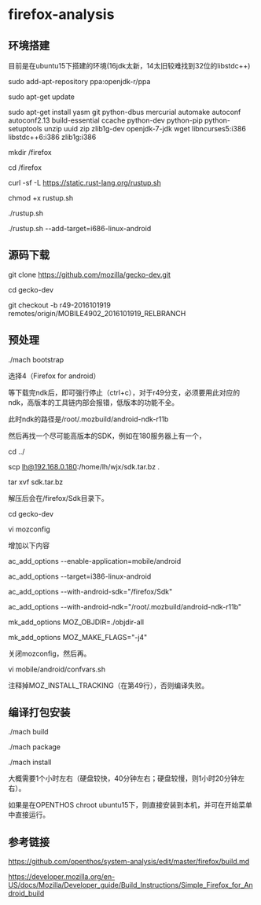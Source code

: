 # firefox-analysis
## 环境搭建
目前是在ubuntu15下搭建的环境(16jdk太新，14太旧较难找到32位的libstdc++)

sudo add-apt-repository ppa:openjdk-r/ppa

sudo apt-get update

sudo apt-get install yasm git python-dbus mercurial automake autoconf autoconf2.13 build-essential ccache python-dev python-pip python-setuptools unzip uuid zip zlib1g-dev openjdk-7-jdk wget libncurses5:i386 libstdc++6:i386 zlib1g:i386

mkdir /firefox

cd /firefox

curl -sf -L https://static.rust-lang.org/rustup.sh

chmod +x rustup.sh

./rustup.sh

./rustup.sh --add-target=i686-linux-android


## 源码下载

git clone https://github.com/mozilla/gecko-dev.git

cd gecko-dev

git checkout -b r49-2016101919 remotes/origin/MOBILE4902_2016101919_RELBRANCH

## 预处理

./mach bootstrap

选择4（Firefox for android）

等下载完ndk后，即可强行停止（ctrl+c），对于r49分支，必须要用此对应的ndk，高版本的工具链内部会报错，低版本的功能不全。

此时ndk的路径是/root/.mozbuild/android-ndk-r11b


然后再找一个尽可能高版本的SDK，例如在180服务器上有一个，

cd ../

scp lh@192.168.0.180:/home/lh/wjx/sdk.tar.bz .

tar xvf sdk.tar.bz

解压后会在/firefox/Sdk目录下。


cd gecko-dev

vi mozconfig

增加以下内容

ac_add_options --enable-application=mobile/android

ac_add_options --target=i386-linux-android

ac_add_options --with-android-sdk="/firefox/Sdk"

ac_add_options --with-android-ndk="/root/.mozbuild/android-ndk-r11b"

mk_add_options MOZ_OBJDIR=./objdir-all

mk_add_options MOZ_MAKE_FLAGS="-j4"

关闭mozconfig，然后再。

vi mobile/android/confvars.sh

注释掉MOZ_INSTALL_TRACKING（在第49行），否则编译失败。


## 编译打包安装 

./mach build

./mach package

./mach install

大概需要1个小时左右（硬盘较快，40分钟左右；硬盘较慢，则1小时20分钟左右）。

如果是在OPENTHOS chroot ubuntu15下，则直接安装到本机，并可在开始菜单中直接运行。

## 参考链接

https://github.com/openthos/system-analysis/edit/master/firefox/build.md

https://developer.mozilla.org/en-US/docs/Mozilla/Developer_guide/Build_Instructions/Simple_Firefox_for_Android_build
